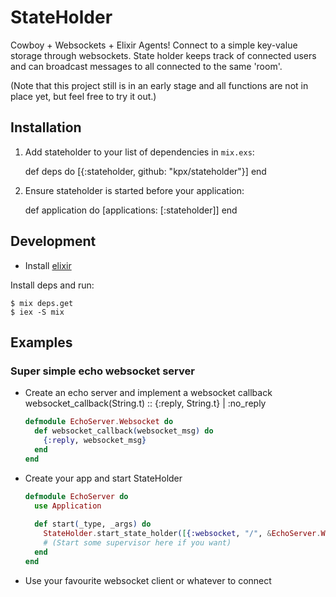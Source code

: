 # StateHolder

Cowboy + Websockets + Elixir Agents! Connect to a simple key-value storage through websockets. State holder keeps track of connected users and can broadcast messages to all connected to the same 'room'.

(Note that this project still is in an early stage and all functions are not in place yet, but feel free to try it out.)
## Installation

  1. Add stateholder to your list of dependencies in `mix.exs`:

        def deps do
          [{:stateholder, github: "kpx/stateholder"}]
        end

  2. Ensure stateholder is started before your application:

        def application do
          [applications: [:stateholder]]
        end

## Development

* Install [elixir](http://elixir-lang.org/install.html)

Install deps and run:

	$ mix deps.get
	$ iex -S mix

## Examples

### Super simple echo websocket server

  - Create an echo server and implement a websocket callback websocket_callback(String.t) :: {:reply, String.t} | :no_reply
  
	``` elixir	  
	defmodule EchoServer.Websocket do
	  def websocket_callback(websocket_msg) do
	    {:reply, websocket_msg}
	  end
	end
	```
  - Create your app and start StateHolder
	``` elixir  
	defmodule EchoServer do
	  use Application
	  
	  def start(_type, _args) do
	    StateHolder.start_state_holder([{:websocket, "/", &EchoServer.Websocket.websocket_callback/1}])
	    # (Start some supervisor here if you want)
	  end
	end
	```
  - Use your favourite websocket client or whatever to connect
